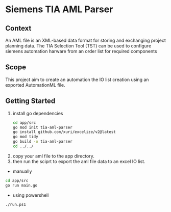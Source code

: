 # Siemens TIA AML Parser

## Context 
An AML file is an XML-based data format for storing and exchanging project planning data. 
The TIA Selection Tool (TST) can be used to configure siemens automation harware from an order list for required components 

## Scope
This project aim to create an automation the IO list creation using an exported AutomationML file.

## Getting Started
1. install go dependencies
    ```bash
    cd app/src
    go mod init tia-aml-parser
    go install github.com/xuri/excelize/v2@latest
    go mod tidy
    go build -o tia-aml-parser
    cd ../../
    ```
1. copy your aml file to the app directory.
2. then run the sciprt to export the aml file data to an excel IO list.
- manually
```bash
cd app/src
go run main.go
```

- using powershell

```
./run.ps1
```